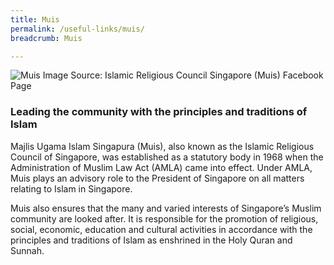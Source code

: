 ```yaml
---
title: Muis
permalink: /useful-links/muis/
breadcrumb: Muis

---
```



![Muis](/images/muis.jpg)
<span class="caption">Image Source: Islamic Religious Council Singapore (Muis) Facebook Page</span>

### Leading the community with the principles and traditions of Islam

Majlis Ugama Islam Singapura (Muis), also known as the Islamic Religious Council of Singapore, was established as a
statutory body in 1968 when the Administration of Muslim Law Act (AMLA) came into effect. Under AMLA, Muis plays an
advisory role to the President of Singapore on all matters relating to Islam in Singapore.

Muis also ensures that the many and varied interests of Singapore’s Muslim community are looked after. It is
responsible for the promotion of religious, social, economic, education and cultural activities in accordance with the
principles and traditions of Islam as enshrined in the Holy Quran and Sunnah.
